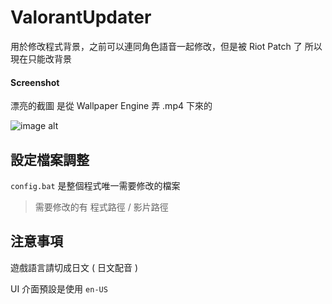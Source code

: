 # ValorantUpdater
用於修改程式背景，之前可以連同角色語音一起修改，但是被 Riot Patch 了
所以現在只能改背景

#### Screenshot
漂亮的截圖 是從 Wallpaper Engine 弄 .mp4 下來的

![image alt](https://i.imgur.com/WbR86Kt.png)

## 設定檔案調整
```config.bat``` 是整個程式唯一需要修改的檔案
> 需要修改的有 程式路徑 / 影片路徑

## 注意事項
遊戲語言請切成日文 ( 日文配音 )

UI 介面預設是使用 ```en-US```
